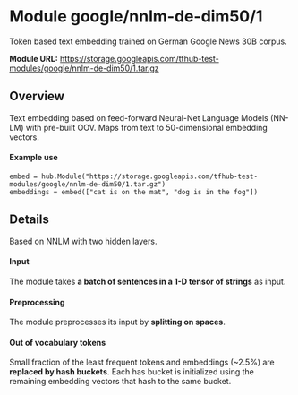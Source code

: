 # Module google/nnlm-de-dim50/1
Token based text embedding trained on German Google News 30B corpus.

**Module URL:** https://storage.googleapis.com/tfhub-test-modules/google/nnlm-de-dim50/1.tar.gz

## Overview

Text embedding based on feed-forward Neural-Net Language Models (NN-LM) with
pre-built OOV. Maps from text to 50-dimensional embedding vectors.

#### Example use
```
embed = hub.Module("https://storage.googleapis.com/tfhub-test-modules/google/nnlm-de-dim50/1.tar.gz")
embeddings = embed(["cat is on the mat", "dog is in the fog"])
```

## Details
Based on NNLM with two hidden layers.

#### Input
The module takes **a batch of sentences in a 1-D tensor of strings** as input.

#### Preprocessing
The module preprocesses its input by **splitting on spaces**.

#### Out of vocabulary tokens
Small fraction of the least frequent tokens and embeddings (~2.5%) are
**replaced by hash buckets**. Each has bucket is initialized using the remaining
embedding vectors that hash to the same bucket.
